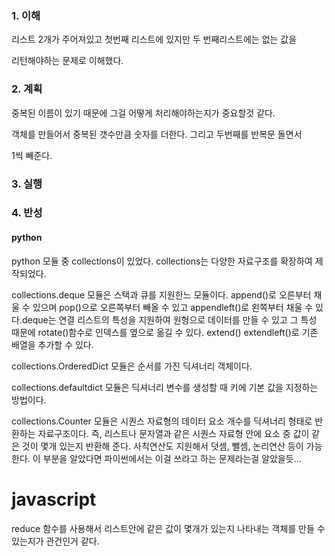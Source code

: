 ### 1. 이해

리스트 2개가 주어져있고 첫번째 리스트에 있지만 두 번째리스트에는 없는 값을

리턴해야하는 문제로 이해했다. 

### 2. 계획

중복된 이름이 있기 때문에 그걸 어떻게 처리해야하는지가 중요할것 같다.

객체를 만들어서 중복된 갯수만큼 숫자를 더한다. 그리고 두번째를 반복문 돌면서

1씩 빼준다.

### 3. 실행



### 4. 반성

#### python


python 모듈 중 collections이 있었다. collections는 다양한 자료구조를 확장하여 제작되었다.

collections.deque 모듈은 스택과 큐를 지원한느 모듈이다. append()로 오른부터 채울 수 있으며 pop()으로 오른쪽부터 빼올 수 있고 appendleft()로 왼쪽부터 채울 수 있다.deque는 연결 리스트의 특성을 지원하여 원형으로 데이터를 만들 수 있고 그 특성 때문에 rotate()함수로 인덱스를 옆으로 옮길 수 있다. extend() extendleft()로 기존 배열을 추가할 수 있다.

collections.OrderedDict 모듈은 순서를 가진 딕셔너리 객체이다. 


collections.defaultdict 모듈은 딕셔너리 변수를 생성할 때 키에 기본 값을 지정하는 방법이다.


collections.Counter 모듈은 시퀀스 자료형의 데이터 요소 개수를 딕셔너리 형태로 반환하는 자료구조이다. 즉, 리스트나 문자열과 같은 시퀀스 자료형 안에 요소 중 값이 같은 것이 몇개 있는지 반환해 준다. 사칙연산도 지원해서 덧셈, 뺄셈, 논리연산 등이 가능한다. 이 부분을 알았다면 파이썬에서는 이걸 쓰라고 하는 문제라는걸 알았을듯...


# javascript

reduce 함수를 사용해서 리스트안에 같은 값이 몇개가 있는지 나타내는 객체를 만들 수 있는지가 관건인거 같다.

